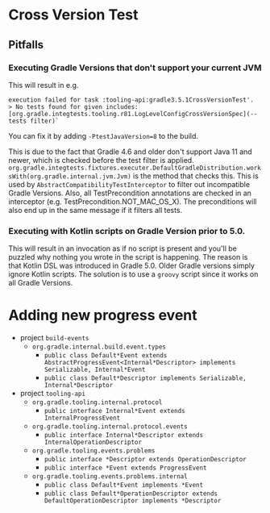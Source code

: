 # Cross Version Test

## Pitfalls

###  Executing Gradle Versions that don't support your current JVM

This will result in e.g. 

    execution failed for task :tooling-api:gradle3.5.1CrossVersionTest'.
    > No tests found for given includes: [org.gradle.integtests.tooling.r81.LogLevelConfigCrossVersionSpec](--tests filter)`

You can fix it by adding `-PtestJavaVersion=8` to the build.

This is due to the fact that Gradle 4.6 and older don't support Java 11 and newer, which is checked before the test filter is applied.
`org.gradle.integtests.fixtures.executer.DefaultGradleDistribution.worksWith(org.gradle.internal.jvm.Jvm)` is the method that checks this.
This is used by `AbstractCompatibilityTestInterceptor` to filter out incompatible Gradle Versions.
Also, all TestPrecondition annotations are checked in an interceptor (e.g. TestPrecondition.NOT_MAC_OS_X). 
The preconditions will also end up in the same message if it filters all tests.

### Executing with Kotlin scripts on Gradle Version prior to 5.0.
    
This will result in an invocation as if no script is present and you'll be puzzled why nothing you wrote in the script is happening.
The reason is that Kotlin DSL was introduced in Gradle 5.0. Older Gradle versions simply ignore Kotlin scripts.
The solution is to use a `groovy` script since it works on all Gradle Versions. 


# Adding new progress event

* project `build-events`
  * `org.gradle.internal.build.event.types` 
     * `public class Default*Event extends AbstractProgressEvent<Internal*Descriptor> implements Serializable, Internal*Event`
     * `public class Default*Descriptor implements Serializable, Internal*Descriptor`
* project `tooling-api`
  * `org.gradle.tooling.internal.protocol`
     * `public interface Internal*Event extends InternalProgressEvent`
  * `org.gradle.tooling.internal.protocol.events`
    * `public interface Internal*Descriptor extends InternalOperationDescriptor`
  * `org.gradle.tooling.events.problems`
    * `public interface *Descriptor extends OperationDescriptor`
    * `public interface *Event extends ProgressEvent`
  * `org.gradle.tooling.events.problems.internal`
    * `public class Default*Event implements *Event`
    * `public class Default*OperationDescriptor extends DefaultOperationDescriptor implements *Descriptor`
